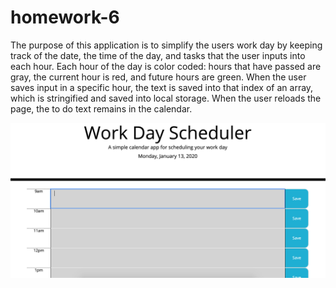 # homework-6

The purpose of this application is to simplify the users work day by keeping track of the date, the time of the day, and tasks that the user inputs into each hour. Each hour of the day is color coded: hours that have passed are gray, the current hour is red, and future hours are green.
When the user saves input in a specific hour, the text is saved into that index of an array, which is stringified and saved into local storage. When the user reloads the page, the to do text remains in the calendar.

<img src="./images/home.png">